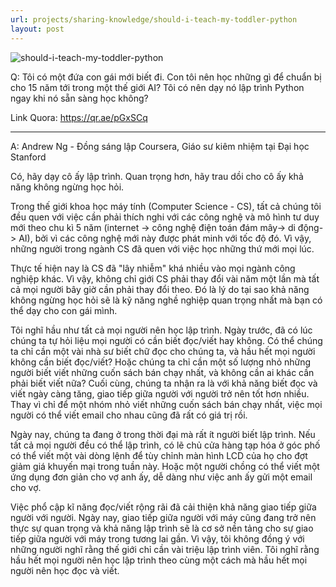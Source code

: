 ```yaml
---
url: projects/sharing-knowledge/should-i-teach-my-toddler-python
layout: post
---
```


![should-i-teach-my-toddler-python][should-i-teach-my-toddler-python]

Q: Tôi có một đứa con gái mới biết đi. Con tôi nên học những gì để chuẩn bị cho 15 năm tới trong một thế giới AI? Tôi có nên dạy nó lập trình Python ngay khi nó sẵn sàng học không?

Link Quora: https://qr.ae/pGxSCq

---

A: Andrew Ng - Đồng sáng lập Coursera, Giáo sư kiêm nhiệm tại Đại học Stanford

Có, hãy dạy cô ấy lập trình. Quan trọng hơn, hãy trau dồi cho cô ấy khả năng không ngừng học hỏi.

Trong thế giới khoa học máy tính (Computer Science - CS), tất cả chúng tôi đều quen với việc cần phải thích nghi với các công nghệ và mô hình tư duy mới theo chu kì 5 năm (internet -> công nghệ điện toán đám mây-> di động-> AI), bởi vì các công nghệ mới này được phát minh với tốc độ đó. Vì vậy, những người trong ngành CS đã quen với việc học những thứ mới mọi lúc.

Thực tế hiện nay là CS đã "lây nhiễm" khá nhiều vào mọi ngành công nghiệp khác. Vì vậy, không chỉ giới CS phải thay đổi vài năm một lần mà tất cả mọi người bây giờ cần phải thay đổi theo. Đó là lý do tại sao khả năng không ngừng học hỏi sẽ là kỹ năng nghề nghiệp quan trọng nhất mà bạn có thể dạy cho con gái mình.

Tôi nghĩ hầu như tất cả mọi người nên học lập trình. Ngày trước, đã có lúc chúng ta tự hỏi liệu mọi người có cần biết đọc/viết hay không. Có thể chúng ta chỉ cần một vài nhà sư biết chữ đọc cho chúng ta, và hầu hết mọi người không cần biết đọc/viết? Hoặc chúng ta chỉ cần một số lượng nhỏ những người biết viết những cuốn sách bán chạy nhất, và không cần ai khác cần phải biết viết nữa? Cuối cùng, chúng ta nhận ra là với khả năng biết đọc và viết ngày càng tăng, giao tiếp giữa người với người trở nên tốt hơn nhiều. Thay vì chỉ để một nhóm nhỏ viết những cuốn sách bán chạy nhất, việc mọi người có thể viết email cho nhau cũng đã rất có giá trị rồi.

Ngày nay, chúng ta đang ở trong thời đại mà rất ít người biết lập trình. Nếu tất cả mọi người đều có thể lập trình, có lẽ chủ cửa hàng tạp hóa ở góc phố có thể viết một vài dòng lệnh để tùy chỉnh màn hình LCD của họ cho đợt giảm giá khuyến mại trong tuần này. Hoặc một người chồng có thể viết một ứng dụng đơn giản cho vợ anh ấy, dễ dàng như việc anh ấy gửi một email cho vợ.

Việc phổ cập kĩ năng đọc/viết rộng rãi đã cải thiện khả năng giao tiếp giữa người với người. Ngày nay, giao tiếp giữa người với máy cũng đang trở nên thực sự quan trọng và khả năng lập trình sẽ là cơ sở nền tảng cho sự giao tiếp giữa người với máy trong tương lai gần. Vì vậy, tôi không đồng ý với những người nghĩ rằng thế giới chỉ cần vài triệu lập trình viên. Tôi nghĩ rằng hầu hết mọi người nên học lập trình theo cùng một cách mà hầu hết mọi người nên học đọc và viết.

<!-- MARKDOWN LINKS & IMAGES -->

[should-i-teach-my-toddler-python]: /assets/images/projects/sharing-knowledge/should-i-teach-my-toddler-python/should-i-teach-my-toddler-python.png
